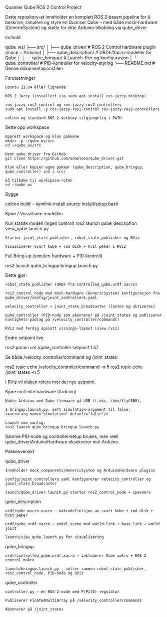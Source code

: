 Quanser Qube ROS 2 Control Project

Dette repository-et inneholder en komplett ROS 2‑basert pipeline for å beskrive, simulere og styre en Quanser Qube – med både mock‑hardware (GenericSystem) og støtte for ekte Arduino‑tilkobling via qube_driver.

Innhold

qube_ws/
├── src/
│   ├── qube_driver/         # ROS 2 Control hardware plugin (mock + Arduino)
│   ├── qube_description/    # URDF/Xacro-modeller for Qube
│   ├── qube_bringup/        # Launch-filer og konfigurasjon
│   └── qube_controller/     # PID-kontroller for velocity-styring
└── README.md                # Denne dokumentasjonsfilen


Forutsetninger

    Ubuntu 22.04 eller lignende

    ROS 2 Jazzy (installert via sudo apt install ros-jazzy-desktop)

    ros-jazzy-ros2-control og ros-jazzy-ros2-controllers
    sudo apt install -y ros-jazzy-ros2-control ros-jazzy-ros2-controllers

    colcon og standard ROS 2–verktøy tilgjengelig i PATH

Sette opp workspace

    Opprett workspace og klon pakkene
    mkdir -p ~/qube_ws/src
    cd ~/qube_ws/src

    Hent qube_driver fra GitHub
    git clone https://github.com/adamleon/qube_driver.git

    Klon eller kopier egne pakker (qube_description, qube_bringup, qube_controller) inn i src/

    Gå tilbake til workspace-roten
    cd ~/qube_ws

Bygge

colcon build --symlink-install
source install/setup.bash

Kjøre / Visualisere modellen

Kun statisk modell (ingen control) ros2 launch qube_description view_qube.launch.py

    Starter joint_state_publisher, robot_state_publisher og RViz

    Visualiserer svart kube + rød disk + hvit peker i RViz

Full Bring‑up (simulert hardware + PID‑kontroll)

ros2 launch qube_bringup bringup.launch.py

Dette gjør:

    robot_state_publisher (URDF fra controlled_qube.urdf.xacro)

    ros2_control_node med mock‑hardware (GenericSystem) konfigurasjon fra qube_driver/config/joint_controllers.yaml

    velocity_controller + joint_state_broadcaster (lastes og aktiveres)

    qube_controller (PID‑node som abonnerer på /joint_states og publiserer hastighets‑pådrag på /velocity_controller/commands)

    RViz med ferdig oppsatt visnings‑layout (view.rviz)

Endre setpoint live

ros2 param set /qube_controller setpoint 1.57

Se både /velocity_controller/command og /joint_states:

ros2 topic echo /velocity_controller/command -n 5
ros2 topic echo /joint_states -n 5

I RViz vil disken rotere mot det nye setpoint.

Kjøre mot ekte hardware (Arduino)

    Koble Arduino med Qube‑firmware på USB (f.eks. /dev/ttyUSB0).

    I bringup.launch.py, sett simulation-argument til false:
    <xacro:arg name="simulation" default="false"/>

    Launch som vanlig:
    ros2 launch qube_bringup bringup.launch.py

Samme PID‑node og controller‐setup brukes, men reell qube_driver/ArduinoHardware eksekverer mot Arduino.

Pakkeoversikt

qube_driver

    Inneholder mock_components/GenericSystem og ArduinoHardware plugins

    config/joint_controllers.yaml konfigurerer velocity_controller og joint_state_broadcaster

    launch/qube_driver.launch.py starter ros2_control_node + spawners

qube_description

    urdf/qube.macro.xacro – makrodefinisjon av svart kube + rød disk + hvit peker

    urdf/qube.urdf.xacro – enkel scene med world‑link + base_link → world joint

    launch/view_qube.launch.py for visualisering

qube_bringup

    urdf/controlled_qube.urdf.xacro – inkluderer Qube makro + ROS 2 control makro

    launch/bringup.launch.py – setter sammen robot_state_publisher, ros2_control_node, PID‑node og RViz

qube_controller

    controller.py – en ROS 2‑node med P/PI(D) regulator

    Publiserer Float64MultiArray på /velocity_controller/commands

    Abonnerer på /joint_states
